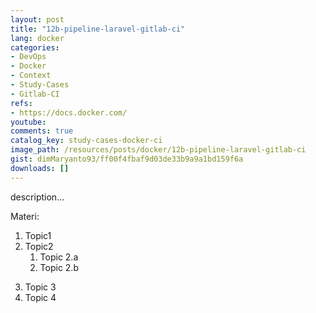```yaml
---
layout: post
title: "12b-pipeline-laravel-gitlab-ci"
lang: docker
categories:
- DevOps
- Docker
- Context
- Study-Cases
- Gitlab-CI
refs: 
- https://docs.docker.com/
youtube: 
comments: true
catalog_key: study-cases-docker-ci
image_path: /resources/posts/docker/12b-pipeline-laravel-gitlab-ci
gist: dimMaryanto93/ff00f4fbaf9d03de33b9a9a1bd159f6a
downloads: []
---
```



description...

Materi: 

1. Topic1
2. Topic2
    1. Topic 2.a
    2. Topic 2.b
<!--more-->
3. Topic 3
4. Topic 4